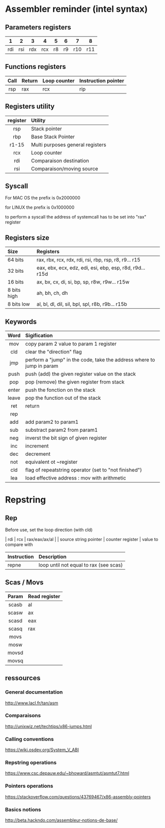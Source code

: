 # Assembler reminder (intel syntax)

## Parameters registers
|  1  |  2  |  3  |  4  |  5  |  6  |  7  |  8  |
|:---:|:---:|:---:|:---:|:---:|:---:|:---:|:---:|
| rdi | rsi | rdx | rcx | r8  | r9  | r10 | r11 |


## Functions registers
|  Call | Return | Loop counter | Instruction pointer |
| :---: |:-------| :----------- | :------------------ |
|  rsp  |   rax  | rcx          | rip

## Registers utility
| register | Utility                                                           |
| :------: | :---------------------------------------------------------------- |
| rsp      | Stack pointer                                                     |
| rbp      | Base Stack Pointer                                                |
| r1-15    | Multi purposes general registers                                  |
| rcx      | Loop counter                                                      |
| rdi      | Comparaison destination                                           |
| rsi      | Comparaison/moving source                                         |

## Syscall
For MAC OS the prefix is 0x2000000

for LINUX the prefix is 0x1000000

to perform a syscall the address of systemcall has to be set into "rax" register

## Registers size
| Size        | Registers                                                |
| :---------- | :------------------------------------------------------- |
| 64 bits     | rax, rbx, rcx, rdx, rdi, rsi, rbp, rsp, r8, r9... r15    |
| 32 bits     | eax, ebx, ecx, edz, edi, esi, ebp, esp, r8d, r9d... r15d |
| 16 bits     | ax, bx, cx, di, si, bp, sp, r8w, r9w... r15w             |
| 8 bits high | ah, bh, ch, dh                                           |
| 8 bits low  | al, bl, dl, dil, sil, bpl, spl, r8b, r9b... r15b         |


## Keywords
|   Word   | Sigification                                                      |
|:--------:|:------------------------------------------------------------------|
|   mov    | copy param 2 value to param 1 register                            |
|   cld    | clear the "direction" flag                                        |
|   jmp    | perform a "jump" in the code, take the address where to jump in param |
|   push   | push (add) the given register value on the stack                  |
|   pop    | pop (remove) the given register from stack                        |
|   enter  | push the fonction on the stack                                    |
|   leave  | pop the function out of the stack                                 |
|   ret    | return                                                            |
|   rep    |                                                                   |
|   add    | add param2 to param1                                              |
|   sub    | substract param2 from param1                                      |
|   neg    | inverst the bit sign of given register                            |
|   inc    | increment                                                         |
|   dec    | decrement                                                         |
|   not    | equivalent ot ~register                                           |
|   cld    | flag of repeatstring operator (set to "not finished")             |
|   lea    | load effective address : mov with arithmetic                      | 

# Repstring
## Rep
Before use, set the loop direction (with cld)

| rdi                     | rcx               | rax/eax/ax/al                  |
| source string pointer   | counter register  | value to compare with

| Instruction | Description                                                    |
| :---------- | :------------------------------------------------------------- |
| repne       | loop until not equal to rax (see scas)                         |

## Scas / Movs
| Param    | Read register                                                     |
| :------: | :---------------------------------------------------------------- |
| scasb    | al                                                                |
| scasw    | ax                                                                |
| scasd    | eax                                                               |
| scasq    | rax                                                               |
| movs     |                                                                   |
| mosw     |                                                                   |
| movsd    |                                                                   |
| movsq    |                                                                   |

## ressources
### General documentation
http://www.lacl.fr/tan/asm

### Comparaisons
http://unixwiz.net/techtips/x86-jumps.html

### Calling conventions
https://wiki.osdev.org/System_V_ABI 

### Repstring operations
https://www.csc.depauw.edu/~bhoward/asmtut/asmtut7.html

### Pointers operations
https://stackoverflow.com/questions/43769467/x86-assembly-pointers

### Basics notions
http://beta.hackndo.com/assembleur-notions-de-base/
